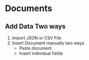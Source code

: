 # Documents

## Add Data Two ways
1. Import JSON or CSV File
2. Insert Document manually two ways
    - Paste document
    - Insert individual fields